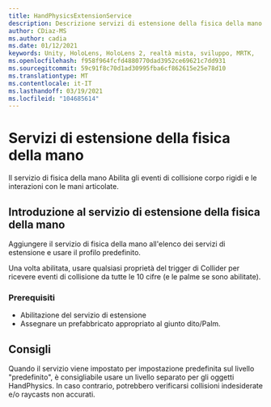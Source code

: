 ```yaml
---
title: HandPhysicsExtensionService
description: Descrizione servizi di estensione della fisica della mano.
author: CDiaz-MS
ms.author: cadia
ms.date: 01/12/2021
keywords: Unity, HoloLens, HoloLens 2, realtà mista, sviluppo, MRTK,
ms.openlocfilehash: f958f964fcfd4880770dad3952ce69621c7dd931
ms.sourcegitcommit: 59c91f8c70d1ad30995fba6cf862615e25e78d10
ms.translationtype: MT
ms.contentlocale: it-IT
ms.lasthandoff: 03/19/2021
ms.locfileid: "104685614"
---
```

# <a name="hand-physics-extension-services"></a>Servizi di estensione della fisica della mano

Il servizio di fisica della mano Abilita gli eventi di collisione corpo rigidi e le interazioni con le mani articolate.

## <a name="getting-started-with-hand-physics-extension-service"></a>Introduzione al servizio di estensione della fisica della mano

Aggiungere il servizio di fisica della mano all'elenco dei servizi di estensione e usare il profilo predefinito.

Una volta abilitata, usare qualsiasi proprietà del trigger di Collider per ricevere eventi di collisione da tutte le 10 cifre (e le palme se sono abilitate).

### <a name="prerequisites"></a>Prerequisiti

- Abilitazione del servizio di estensione
- Assegnare un prefabbricato appropriato al giunto dito/Palm.

## <a name="recommendations"></a>Consigli

Quando il servizio viene impostato per impostazione predefinita sul livello "predefinito", è consigliabile usare un livello separato per gli oggetti HandPhysics. In caso contrario, potrebbero verificarsi collisioni indesiderate e/o raycasts non accurati.
